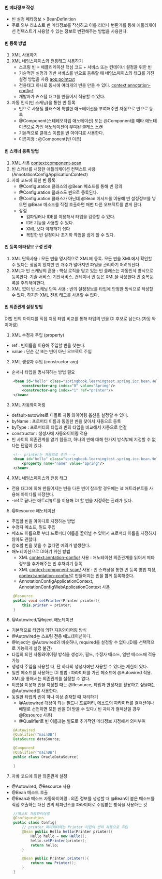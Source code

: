 #### 빈 메타정보 작성 

- 빈 설정 메타정보 > BeanDefinition  
- 주로 외부 리소스로 빈 메타정보를 작성하고 이를 리더나 변환기를 통해 애플리케이션 컨텍스트가 사용할 수 있는 정보로 변환해주는 방법을 사용한다.

#### 빈 등록 방법

1. XML <bean> 사용하기
2. XML 네임스페이스와 전용태그 사용하기
    - 스프링 빈 = 애플리케이션 핵심 코드 + 서비스 또는 컨테이너 설정을 위한 빈
    - 기술적인 설정과 기반 서비스를 빈으로 등록할 떄 네임스페이스와 태그를 가진 설정 방법을 사용 <aop:pointcut>
    - 전용태그 하나로 동시에 여러개의 빈을 만들 수 있다. <context:annotation-config/>
    - 개발자가 커스텀 태그를 만들어서 적용할 수 있다.
3. 자동 인식(빈 스캐닝)을 통한 빈 등록
    - 빈으로 사용될 클래스에 특별한 애노테이션을 부여해주면 자동으로 빈으로 등록
    - @Component(스테레오타입 애노테이션) 또는 @Component를 매타 애노테이션으로 가진 애노테이션이 부여된 클래스 스캔
    - 기본적으로 클래스 이름을 빈 아이디로 사용한다. 
    - 이름지정 : @Component(빈 이름)
    
#### 빈 스캐너 등록 방법

1. XML 사용 <context:component-scan>
2. 빈 스캐너를 내장한 애플리케이션 컨텍스트 사용 (AnnotationConfigApplicationContext)
3. 자바 코드에 의한 빈 등록 
    - @Configuration 클래스의 @Bean 메소드를 통해 빈 정의
    - @Configuration 클래스도 빈으로 등록된다.
    - @Configuration 클래스가 아닌데 @Bean 메서드를 이용해 빈 설정정보를 넣으면 @Bean 메소드를 직접 호출하면 매번 다른 오브젝트를 받게 된다. 
    - 장점
        - 컴파일러나 IDE를 이용해서 타입을 검증할 수 있다.
        - IDE 기능을 사용할 수 있다.
        - XML 보다 이해하기 쉽다
        - 복잡한 빈 설정이나 초기화 작업을 쉽게 할 수 있다.

#### 빈 등록 메타정보 구성 전략

1. XML 단독사용 : 모든 빈을 명시적으로 XML에 등록. 모든 빈을 XML에서 확인할 수 있다는 장점이 있지만 빈 개수가 많아지면 파일을 관리하기 어려워진다.
2. XML과 빈 스캐닝의 혼용 : 핵심 로직을 담고 있는 빈 클래스는 자동인식 방식으로 등록한다. 기술 서비스, 기반서비스, 컨테이너 빈 등은 XML을 사용한다.빈 중복등록을 주의해야한다.
3. XML 없이 빈 스캐닝 단독 사용 : 빈의 설정정보를 타입에 안정한 방식으로 작성할 수 있다. 하지만 XML 전용 태그를 사용할 수 없다.

#### 빈 의존관계 설정 방법

DI할 빈의 아이디를 직접 지정
타입 비교를 통해 타입의 빈을 DI 후보로 삼는다.(자동 와이어링)

1. XML 수정자 주입 (property) 
- ref : 빈이름을 이용해 주입할 빈을 찾는다.
- value : 단순 값 또는 빈이 아닌 오브젝트 주입

2. XML 생성자 주입 (constructor-arg)
- 순서나 타입을 명시히하는 방법 필요

``` xml
    <bean id="hello" class="springbook.learningtest.spring.ioc.bean.Hello">
        <constructor-arg index="0" value="Spring"/>
        <constructor-arg index="1" ref="printer"/>
    </bean>   
```

3. XML 자동와이어링
- default-autowire로 디폴트 자동 와이어링 옵션을 설정할 수 있다. <beans default-autowire="byName">
- byName : 프로퍼티 이름과 동일한 빈을 찾아서 자동으로 등록
- byType : 프로퍼티의 타입과 빈의 타입을 비교해서 자동으로 연결
- constructor : 생성자에 자동와이어링 적용
- 빈 사이의 의존관계를 알기 힘들고, 하나의 빈에 대해 한가지 방식밖에 지정할 수 없다는 단점이 있다.

``` xml
    <!-- printer는 자동으로 추가 -->
    <bean id="hello" class="springbook.learningtest.spring.ioc.bean.Hello" autowire="byName">
        <property name="name" value="Spring"/>
    </bean>   
```

4. XML 네임스페이스와 전용 태그
- 전용 태그에 의해 만들어지는 빈을 다른 빈이 참조할 경우에는 id 애트리뷰트를 사용해 아이디를 지정한다.
- -ref로 끝나는 애트리뷰트를 이용해 DI 할 빈을 지정하는 관례가 있다.

5. @Resource 애노테이션
- 주입할 빈을 아이디로 지정하는 방법
- 수정자 메소드, 필드 주입
- 메소드 이름으로 부터 프로퍼티 이름을 끌어낼 수 있어서 프로퍼티 이름을 지정하지 않아도 괜찮다.
- 참조할 빈을 찾을 수 없다면 예외가 발생한다.
- 애노테이션으로 DI하기 위한 방법
    - XML <context:anntation-config/> 사용 : 애노테이션 의존관계를 읽어서 메타정보를 추가해주는 빈 후처리기 등록
    - XML <context:component-scan/> 사용 : 빈 스캐닝을 통한 빈 등록 방법 지정, <context:anntation-config/>로 만들어지는 빈을 함께 등록해준다.
    - AnnotationConfigApplicationContext, AnnotationConfigWebApplicationContext 사용
``` java 
    @Resource
    public void setPrinter(Printer printer){
        this.printer = printer;
    }
```

6. @Autowired/@Inject 애노테이션
- 기본적으로 타입에 의한 자동와이어링 방식
- @Autowired는 스프링 전용 애노테이션이다.
- @Inject는 @Autowired와 비슷하나, required를 설정할 수 없다.(DI를 선택적으로 가능하게 설정 불간)
- 타입의 의한 자동와이어링 방식을 생성자, 필드, 수정자 매소드, 일반 메소드에 적용 가능
- 생성자 주입을 사용할 때, 단 하나의 생성자에만 사용할 수 있다는 제한이 있다.
- 일반 메소드를 사용하는 DI 방법 : 파라미터를 가진 메소드에 @Autowired 적용. XML을 통해서는 의존관계를 설정할 수 없다.
- 이름을 이용해 빈을 지정할 때는 @Resource, 타입과 한정자를 활용하고 싶을때는 @Autowired를 사용한다.
- 동일한 타입의 빈이 하나 이상 존재할 때 처리하기
    - @Autowired 대상이 되는 필드나 프로퍼티, 메소드의 파라미터를 컬랙션이나 배열로 선언하면 모든 빈을 DI 받을 수 있다.( 빈 자체가 컬렉션일 경우 @Resource 사용)
    - @Qualifier로 빈 이름과는 별도로 추가적인 메타정보 지정해서 의미부여

``` java
    @Autowired 
    @Qualifier("mainDB")
    DataSource dataSource;

    @Component
    @Qualifier("mainDB")
    public class OracleDataSource{
        
    }
```

7. 자바 코드에 의한 의존관계 설정
- @Autowired, @Resource 사용
- @Bean 메소드 호출
- @Bean과 메소드 자동와이어링 : 의존 정보를 생성할 때 @Bean이 붙은 메소드를 직접 호출하는 대신 빈의 레퍼런스를 파라미터로 주입받는 방식을 사용하는 것

``` java
    //메소드 자동와이어링
    @Configuration
    public class Config{
        // printer 파라미터에는 Printer 타입의 빈이 자동으로 주입
        @Bean public Hello hello(Printer printer){
            Hello hello = new Hello();
            hello.setPrinter(printer);
            return hello;
        }

        @Bean public Printer printer(){
            return new Printer();
        }
    }
```
